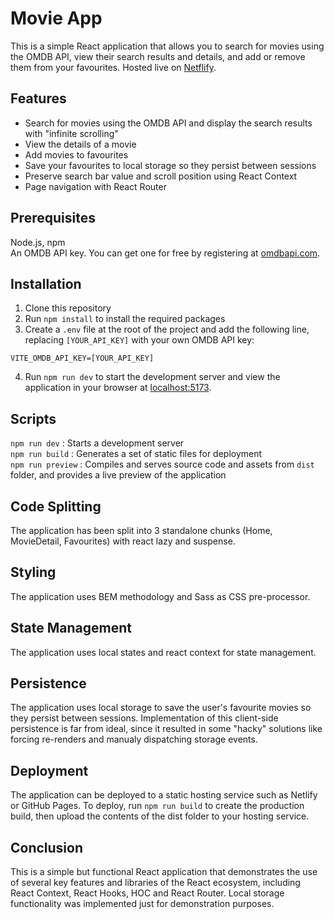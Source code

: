# Movie App
This is a simple React application that allows you to search for movies using the OMDB API, view their search results and details, and add or remove them from your favourites. Hosted live on [Netflify](https://magnificent-muffin-9a364c.netlify.app/).

## Features
- Search for movies using the OMDB API and display the search results with "infinite scrolling"
- View the details of a movie
- Add movies to favourites
- Save your favourites to local storage so they persist between sessions
- Preserve search bar value and scroll position using React Context
- Page navigation with React Router

## Prerequisites
Node.js, npm  
An OMDB API key. You can get one for free by registering at [omdbapi.com](https://www.omdbapi.com/apikey.aspx).

## Installation
1. Clone this repository  
2. Run `npm install` to install the required packages  
3. Create a `.env` file at the root of the project and add the following line, replacing `[YOUR_API_KEY]` with your own OMDB API key:
```
VITE_OMDB_API_KEY=[YOUR_API_KEY]
```
4. Run `npm run dev` to start the development server and view the application in your browser at [localhost:5173](http://localhost:5173/).

## Scripts
`npm run dev` : Starts a development server  
`npm run build` : Generates a set of static files for deployment  
`npm run preview` : Compiles and serves source code and assets from `dist` folder, and provides a live preview of the application  

## Code Splitting
The application has been split into 3 standalone chunks (Home, MovieDetail, Favourites) with react lazy and suspense.

## Styling
The application uses BEM methodology and Sass as CSS pre-processor.

## State Management
The application uses local states and react context for state management.

## Persistence
The application uses local storage to save the user's favourite movies so they persist between sessions. Implementation of this client-side persistence is far from ideal, since it resulted in some "hacky" solutions like forcing re-renders and manualy dispatching storage events.

## Deployment
The application can be deployed to a static hosting service such as Netlify or GitHub Pages. To deploy, run `npm run build` to create the production build, then upload the contents of the dist folder to your hosting service.

## Conclusion
This is a simple but functional React application that demonstrates the use of several key features and libraries of the React ecosystem, including React Context, React Hooks, HOC and React Router. Local storage functionality was implemented just for demonstration purposes.